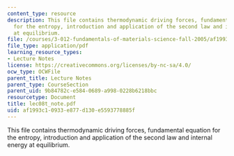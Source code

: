 ```yaml
---
content_type: resource
description: This file contains thermodynamic driving forces, fundamental equation
  for the entropy, introduction and application of the second law and internal energy
  at equilibrium.
file: /courses/3-012-fundamentals-of-materials-science-fall-2005/af1993c10933e877d130e5593778885f_lec08t_note.pdf
file_type: application/pdf
learning_resource_types:
- Lecture Notes
license: https://creativecommons.org/licenses/by-nc-sa/4.0/
ocw_type: OCWFile
parent_title: Lecture Notes
parent_type: CourseSection
parent_uid: 9b84782c-e584-0689-a998-0228b6218bbc
resourcetype: Document
title: lec08t_note.pdf
uid: af1993c1-0933-e877-d130-e5593778885f
---
```

This file contains thermodynamic driving forces, fundamental equation for the entropy, introduction and application of the second law and internal energy at equilibrium.